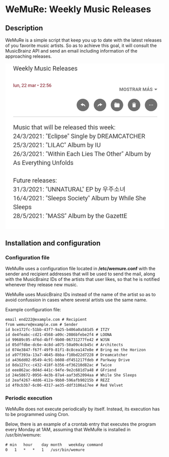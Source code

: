 # WeMuRe: Weekly Music Releases

## Description

WeMuRe is a simple script that keep you up to date with the latest releases of you favorite music artists. So as to achieve this goal, it will consult the MusicBrainz API and send an email including information of the approaching releases.

![](result.jpg)

## Installation and configuration

### Configuration file

WeMuRe uses a configuration file located in **/etc/wemure.conf** with the sender and recipient addresses that will be used to send the mail, along with the MusicBrainz IDs of the artists that user likes, so that he is notified whenever they release new music.

WeMuRe uses MusicBrainz IDs instead of the name of the artist so as to avoid confussion in cases where several artists use the same name.

Example configuration file:
```
email end222@example.com # Recipient
from wemure@example.com # Sender
id bce172fc-51bb-43f7-9a25-b406a0a581d5 # ITZY
id de4feabc-cd21-4568-a09c-2086bfebe2f4 # LOONA
id 99689c05-4f6d-4bff-9b00-06731277fe42 # WJSN
id 05dffdbe-dc6e-4c8d-a075-50a09c4cb45c # Architects
id 074e3847-f67f-49f9-81f1-8c8cea147e8e # Bring me the Horizon
id a97f393a-13a7-4645-8bba-f10bd22d7228 # Dreamcatcher
id a436dd02-0549-4c91-b608-df451217fdeb # Parkway Drive
id 8da127cc-c432-418f-b356-ef36210d82ac # Twice
id eee862ac-0d4d-441c-94fe-9e2c681d7a48 # GFriend
id 24e58672-0956-4e3b-87a4-aaf3d52094aa # While She Sleeps
id 2eaf4267-4dd6-412a-9bb0-596afb90215b # REZZ
id 4f0cb3b7-6c06-4317-ae35-ddf3106a17ee # Red Velvet
```

### Periodic execution

WeMuRe does not execute periodically by itself. Instead, its execution has to be programmed using Cron.

Below, there is an example of a crontab entry that executes the program every Monday at 1AM, assuming that WeMuRe is installed in /usr/bin/wemure:
```
# min	hour	day	month	weekday	command
0	1	*	*	1	/usr/bin/wemure
```
